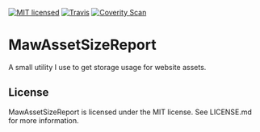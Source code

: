 [![MIT licensed](https://img.shields.io/badge/license-MIT-blue.svg)](https://github.com/AerisG222/MawAssetSizeReport/blob/master/LICENSE.md)
[![Travis](https://img.shields.io/travis/AerisG222/MawAssetSizeReport.svg)](https://travis-ci.org/AerisG222/MawAssetSizeReport)
[![Coverity Scan](https://img.shields.io/coverity/scan/10077.svg)](https://scan.coverity.com/projects/aerisg222-mawassetsizereport)

# MawAssetSizeReport

A small utility I use to get storage usage for website assets.
  
## License

MawAssetSizeReport is licensed under the MIT license.  See LICENSE.md for more
information.

